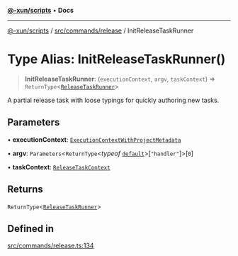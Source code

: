 [**@-xun/scripts**](../../../../README.md) • **Docs**

***

[@-xun/scripts](../../../../README.md) / [src/commands/release](../README.md) / InitReleaseTaskRunner

# Type Alias: InitReleaseTaskRunner()

> **InitReleaseTaskRunner**: (`executionContext`, `argv`, `taskContext`) => `ReturnType`\<[`ReleaseTaskRunner`](ReleaseTaskRunner.md)\>

A partial release task with loose typings for quickly authoring new tasks.

## Parameters

• **executionContext**: [`ExecutionContextWithProjectMetadata`](ExecutionContextWithProjectMetadata.md)

• **argv**: `Parameters`\<`ReturnType`\<*typeof* [`default`](../functions/default.md)\>\[`"handler"`\]\>\[`0`\]

• **taskContext**: [`ReleaseTaskContext`](ReleaseTaskContext.md)

## Returns

`ReturnType`\<[`ReleaseTaskRunner`](ReleaseTaskRunner.md)\>

## Defined in

[src/commands/release.ts:134](https://github.com/Xunnamius/xscripts/blob/d89809b1811fb99fb24fbfe0c6960a0e087bcc27/src/commands/release.ts#L134)
